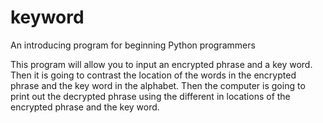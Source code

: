 # keyword
An introducing program for beginning Python programmers

This program will allow you to input an encrypted phrase and a key word. Then it is going to contrast the location of the words in the encrypted phrase and the key word in the alphabet. Then the computer is going to print out the decrypted phrase using the different in locations of the encrypted phrase and the key word.

